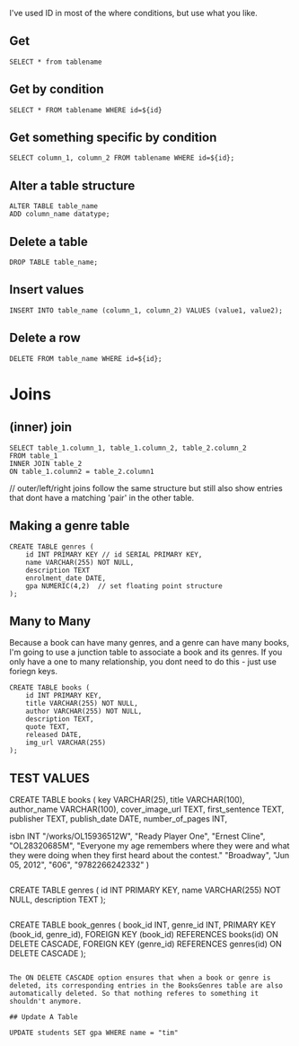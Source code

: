 I've used ID in most of the where conditions, but use what you like.

## Get

```
SELECT * from tablename
```

## Get by condition

```
SELECT * FROM tablename WHERE id=${id}
```

## Get something specific by condition

```
SELECT column_1, column_2 FROM tablename WHERE id=${id};
```

## Alter a table structure

```
ALTER TABLE table_name
ADD column_name datatype;
```

## Delete a table

```
DROP TABLE table_name;
```

## Insert values

```
INSERT INTO table_name (column_1, column_2) VALUES (value1, value2);
```

## Delete a row

```
DELETE FROM table_name WHERE id=${id};
```

# Joins

## (inner) join

```
SELECT table_1.column_1, table_1.column_2, table_2.column_2
FROM table_1
INNER JOIN table_2
ON table_1.column2 = table_2.column1
```

// outer/left/right joins follow the same structure but still also show entries that dont have a matching 'pair' in the other table.

## Making a genre table

```
CREATE TABLE genres (
    id INT PRIMARY KEY // id SERIAL PRIMARY KEY,
    name VARCHAR(255) NOT NULL,
    description TEXT
    enrolment_date DATE,
    gpa NUMERIC(4,2)  // set floating point structure
);
```

## Many to Many

Because a book can have many genres, and a genre can have many books, I'm going to use a junction table to associate a book and its genres. If you only have a one to many relationship, you dont need to do this - just use foriegn keys.

```
CREATE TABLE books (
    id INT PRIMARY KEY,
    title VARCHAR(255) NOT NULL,
    author VARCHAR(255) NOT NULL,
    description TEXT,
    quote TEXT,
    released DATE,
    img_url VARCHAR(255)
);
```

## TEST VALUES

CREATE TABLE books (
key VARCHAR(25),
title VARCHAR(100),
author_name VARCHAR(100),
cover_image_url TEXT,
first_sentence TEXT,
publisher TEXT,
publish_date DATE,
number_of_pages INT,

isbn INT
"/works/OL15936512W",
"Ready Player One",
"Ernest Cline",
"OL28320685M",
"Everyone my age remembers where they were and what they were doing when they first heard about the contest."
"Broadway",
"Jun 05, 2012",
"606",
"9782266242332"
)

```

```

CREATE TABLE genres (
id INT PRIMARY KEY,
name VARCHAR(255) NOT NULL,
description TEXT
);

```

```

CREATE TABLE book_genres (
book_id INT,
genre_id INT,
PRIMARY KEY (book_id, genre_id),
FOREIGN KEY (book_id) REFERENCES books(id) ON DELETE CASCADE,
FOREIGN KEY (genre_id) REFERENCES genres(id) ON DELETE CASCADE
);

```

The ON DELETE CASCADE option ensures that when a book or genre is deleted, its corresponding entries in the BooksGenres table are also automatically deleted. So that nothing referes to something it shouldn't anymore.

## Update A Table

UPDATE students SET gpa WHERE name = "tim"
```
